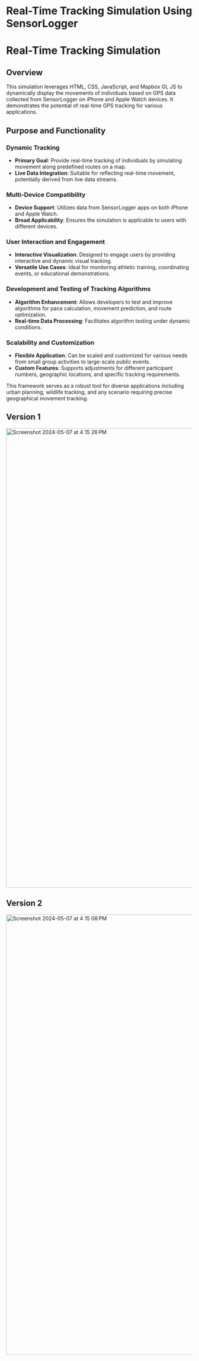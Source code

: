 # Real-Time Tracking Simulation Using SensorLogger
# Real-Time Tracking Simulation

## Overview
This simulation leverages HTML, CSS, JavaScript, and Mapbox GL JS to dynamically display the movements of individuals based on GPS data collected from SensorLogger on iPhone and Apple Watch devices. It demonstrates the potential of real-time GPS tracking for various applications.

## Purpose and Functionality

### Dynamic Tracking
- **Primary Goal**: Provide real-time tracking of individuals by simulating movement along predefined routes on a map.
- **Live Data Integration**: Suitable for reflecting real-time movement, potentially derived from live data streams.

### Multi-Device Compatibility
- **Device Support**: Utilizes data from SensorLogger apps on both iPhone and Apple Watch.
- **Broad Applicability**: Ensures the simulation is applicable to users with different devices.

### User Interaction and Engagement
- **Interactive Visualization**: Designed to engage users by providing interactive and dynamic visual tracking.
- **Versatile Use Cases**: Ideal for monitoring athletic training, coordinating events, or educational demonstrations.

### Development and Testing of Tracking Algorithms
- **Algorithm Enhancement**: Allows developers to test and improve algorithms for pace calculation, movement prediction, and route optimization.
- **Real-time Data Processing**: Facilitates algorithm testing under dynamic conditions.

### Scalability and Customization
- **Flexible Application**: Can be scaled and customized for various needs from small group activities to large-scale public events.
- **Custom Features**: Supports adjustments for different participant numbers, geographic locations, and specific tracking requirements.

This framework serves as a robust tool for diverse applications including urban planning, wildlife tracking, and any scenario requiring precise geographical movement tracking.


## Version 1

<img width="1240" alt="Screenshot 2024-05-07 at 4 15 26 PM" src="https://github.com/RTGS-Lab/realtime-race-simulation/assets/103837294/923699ca-8acc-4d8a-8b67-7d023ea2c673">

## Version 2
<img width="1188" alt="Screenshot 2024-05-07 at 4 15 08 PM" src="https://github.com/RTGS-Lab/realtime-race-simulation/assets/103837294/fde652f4-15d3-4b21-84df-ffe4f09e33a4">
